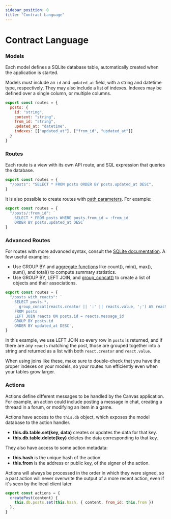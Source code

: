 ```yaml
---
sidebar_position: 0
title: "Contract Language"
---
```


# Contract Language


### Models

Each model defines a SQLite database table, automatically created when
the application is started.

Models must include an `id` and `updated_at` field, with a string and
datetime type, respectively. They may also include a list of
indexes. Indexes may be defined over a single column, or multiple columns.

```js
export const routes = {
  posts: {
    id: "string",
    content: "string",
    from_id: "string",
    updated_at: "datetime",
    indexes: [["updated_at"], ["from_id", "updated_at"]]
  }
}
```

### Routes

Each route is a view with its own API route, and SQL expression that
queries the database.

```js
export const routes = {
  "/posts": "SELECT * FROM posts ORDER BY posts.updated_at DESC",
}
```

It is also possible to create routes with
[path parameters](https://www.sqlite.org/lang_expr.html#parameters).
For example:

```js
export const routes = {
  "/posts/:from_id": `
    SELECT * FROM posts WHERE posts.from_id = :from_id
    ORDER BY posts.updated_at DESC`
}
```

### Advanced Routes

For routes with more advanced syntax, consult the
[SQLite documentation](https://www.sqlite.org/lang_expr.html). A few useful
examples:

* Use GROUP BY and [aggregate
  functions](https://www.sqlite.org/lang_aggfunc.html) like count(),
  min(), max(), sum(), and total() to compute summary statistics.
* Use GROUP BY, LEFT JOIN, and
  [group_concat()](https://www.sqlite.org/lang_aggfunc.html#group_concat)
  to create a list of objects and their associations.

```js
export const routes = {
  "/posts_with_reacts": `
    SELECT posts.*,
      group_concat(reacts.creator || ':' || reacts.value, ';') AS reacts
    FROM posts
    LEFT JOIN reacts ON posts.id = reacts.message_id
    GROUP BY posts.id
    ORDER BY updated_at DESC`,
}
```

In this example, we use LEFT JOIN so every row in `posts` is returned,
and if there are any `reacts` matching the post, those are grouped
together into a string and returned as a list with both
`react.creator` and `react.value`.

When using joins like these, make sure to double-check that you have
the proper indexes on your models, so your routes run efficiently even
when your tables grow larger.


### Actions

Actions define different messages to be handled by the Canvas application.
For example, an action could include posting a message in chat, creating a
threaad in a forum, or modifying an item in a game.

Actions have access to the `this.db` object, which exposes the model
database to the action handler.

* **this.db.table.set(key, data)** creates or updates the data for that key.
* **this.db.table.delete(key)** deletes the data corresponding to that key.

They also have access to some action metadata:

* **this.hash** is the unique hash of the action.
* **this.from** is the address or public key, of the signer of the action.

Actions will always be processed in the order in which they were signed, so
a past action will never overwrite the output of a more recent action, even
if it's seen by the local client later.

```js
export const actions = {
  createPost(content) {
    this.db.posts.set(this.hash, { content, from_id: this.from })
  },
}
```
